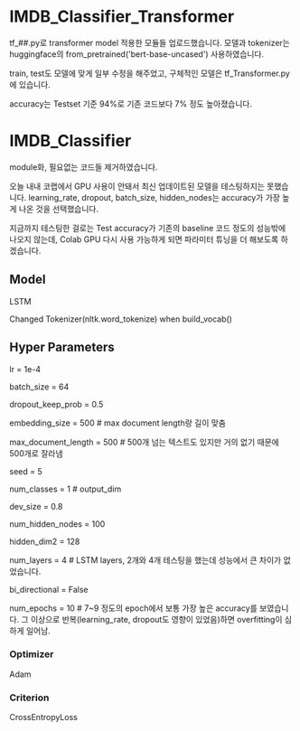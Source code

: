 # IMDB_Classifier_Transformer

tf_##.py로 transformer model 적용한 모듈들 업로드했습니다.
모델과 tokenizer는 huggingface의 from_pretrained('bert-base-uncased') 사용하였습니다.

train, test도 모델에 맞게 일부 수정을 해주었고, 구체적인 모델은 tf_Transformer.py에 있습니다.

accuracy는 Testset 기준 94%로 기존 코드보다 7% 정도 높아졌습니다.


# IMDB_Classifier

module화, 필요없는 코드들 제거하였습니다.

오늘 내내 코랩에서 GPU 사용이 안돼서 최신 업데이트된 모델을 테스팅하지는 못했습니다.
learning_rate, dropout, batch_size, hidden_nodes는 accuracy가 가장 높게 나온 것을 선택했습니다.


지금까지 테스팅한 걸로는 Test accuracy가 기존의 baseline 코드 정도의 성능밖에 나오지 않는데, Colab GPU 다시 사용 가능하게 되면 파라미터 튜닝을 더 해보도록 하겠습니다.

## Model
LSTM

Changed Tokenizer(nltk.word_tokenize) when build_vocab()
## Hyper Parameters
lr = 1e-4

batch_size = 64

dropout_keep_prob = 0.5

embedding_size = 500 # max document length랑 길이 맞춤

max_document_length = 500  # 500개 넘는 텍스트도 있지만 거의 없기 때문에 500개로 잘라냄

seed = 5

num_classes = 1 # output_dim

dev_size = 0.8

num_hidden_nodes = 100

hidden_dim2 = 128 

num_layers = 4  # LSTM layers, 2개와 4개 테스팅을 했는데 성능에서 큰 차이가 없었습니다.

bi_directional = False

num_epochs = 10 # 7~9 정도의 epoch에서 보통 가장 높은 accuracy를 보였습니다. 그 이상으로 반복(learning_rate, dropout도 영향이 있었음)하면 overfitting이 심하게 일어남.

### Optimizer
Adam
### Criterion
CrossEntropyLoss
